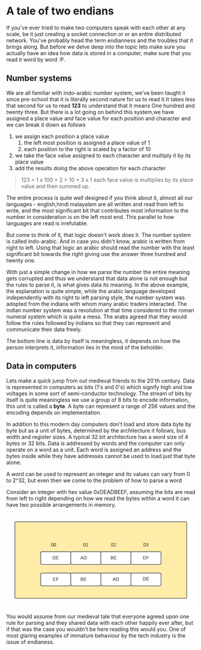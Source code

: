# A tale of two endians  

If you've ever tried to make two computers speak with each other at any scale, be it just creating a 
socket connection or or an entire distributed network. You've probably head the term endianness and the
troubles that it brings along. But before we delve deep into the topic lets make sure you actually have 
an idea how data is stored in a computer, make sure that you read it word by word :P.

## Number systems 

We are all familiar with indo-arabic number system, we've been taught it since pre-school that it is
literally second nature for us to read it.It takes less that second for us to read __123__ to understand
that it means One hundred and twenty three. But there is a lot going on behind this system,we have assigned a place value and face 
value for each position and character and we can break it down as follows

1. we assign each position a place value
    1. the left most position is assigned a place value of 1
    1. each position to the right is scaled by a factor of 10
1. we take the face value assigned to each character and multiply it by its place value 
1. add the results doing the above operation for each character

> 123 = 1 x 100 + 2 + 10 + 3 x 1
> each face value is multiplies by its place value and then summed up.

The entire process is quite well designed if you think about it, almost all our languages - english,hindi malayalam are all written and read from left to write, and the most significant bit that contributes most information to the number in consideration is on the left most end. This parallel to how languages are read is irrefutable. 

But come to think of it, that logic doesn't work does it. The number system is called indo-arabic. And in case you didn't know, arabic is written from right to left. Using that logic an arabic should read the 
number with the least significant bit towards the right giving use the answer three hundred and twenty one.

With just a simple change in how we parse the number the entire meaning gets corrupted and thus we understand that data alone is not enough but the rules to parse it, is what gives data its meaning. In the above example, the explanation is quite simple, while the arabic language developed independently with its
right to left parsing style, the number system was adopted from the indians with whom many arabic traders interacted. The indian number system was a revolution at that time considered to the roman numeral system which is quite a mess. The arabs agreed that they would follow the rules followed by indians so that they can represent and communicate their data freely.

The bottom line is data by itself is meaningless, it depends on how the person interprets it, information lies in the mind of the beholder.

## Data in computers

Lets make a quick jump from out medieval friends to the 20'th century. Data is represented in computers 
as bits (1's and 0's) which signify high and low voltages in some sort of semi-conductor technology. The stream of bits by itself is quite meaningless we use a group of 8 bits to encode information, this unit
is called a __byte__. A byte can represent a range of 256 values and the encoding depends on implementation. 

In addition to this modern day computers don't load and store data byte by byte but as a unit of bytes, determined by the architecture it follows, bus width and register sizes. A typical 32 bit architecture has a word size of 4 bytes or 32 bits. Data is addressed by words and the computer can only operate on a word as a unit. Each word is assigned an address and the bytes inside while they have addresses cannot be used to load just that byte alone.

A word can be used to represent an integer and its values can vary from 0 to 2^32, but even then we come to the problem of how to parse a word

Consider an integer with hex value 0xDEADBEEF, assuming the bits are read from left to right depending on
how we read the bytes within a word it can have two possible arrangements in memory.

![endianness_example](./img/Endianness_example.png)

You would assume from our medieval tale that everyone agreed upon one rule for parsing and they shared 
data with each other happily ever after, but if that was the case you wouldn't be here reading this would
you. One of most glaring examples of immature behaviour by the tech industry is the issue of endianess.











